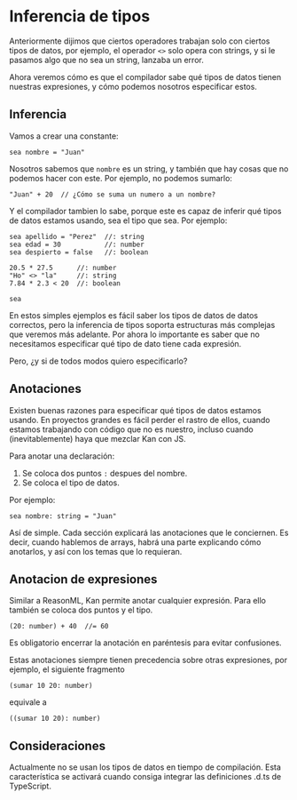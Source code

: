 # Inferencia de tipos

Anteriormente dijimos que ciertos operadores trabajan solo con ciertos tipos de datos,
por ejemplo, el operador `<>` solo opera con strings, y si le pasamos algo que no sea
un string, lanzaba un error.

Ahora veremos cómo es que el compilador sabe qué tipos de datos tienen nuestras
expresiones, y cómo podemos nosotros especificar estos.

## Inferencia

Vamos a crear una constante:

```
sea nombre = "Juan"
```

Nosotros sabemos que `nombre` es un string, y también que hay cosas que no podemos
hacer con este. Por ejemplo, no podemos sumarlo:

```
"Juan" + 20  // ¿Cómo se suma un numero a un nombre?
```

Y el compilador tambien lo sabe, porque este es capaz de inferir qué tipos de datos
estamos usando, sea el tipo que sea. Por ejemplo:

```
sea apellido = "Perez"  //: string
sea edad = 30           //: number
sea despierto = false   //: boolean

20.5 * 27.5      //: number
"Ho" <> "la"     //: string
7.84 * 2.3 < 20  //: boolean

sea 
```

En estos simples ejemplos es fácil saber los tipos de datos de datos correctos, pero
la inferencia de tipos soporta estructuras más complejas que veremos más adelante.
Por ahora lo importante es saber que no necesitamos especificar qué tipo de dato
tiene cada expresión.

Pero, ¿y si de todos modos quiero especificarlo?

## Anotaciones

Existen buenas razones para especificar qué tipos de datos estamos usando. En proyectos
grandes es fácil perder el rastro de ellos, cuando estamos trabajando con código que
no es nuestro, incluso cuando (inevitablemente) haya que mezclar Kan con JS.

Para anotar una declaración:

1. Se coloca dos puntos `:` despues del nombre.
1. Se coloca el tipo de datos.

Por ejemplo:

```
sea nombre: string = "Juan"
```

Así de simple. Cada sección explicará las anotaciones que le conciernen. Es decir,
cuando hablemos de arrays, habrá una parte explicando cómo anotarlos, y así con
los temas que lo requieran.

## Anotacion de expresiones

Similar a ReasonML, Kan permite anotar cualquier expresión. Para ello también se coloca
dos puntos y el tipo.

```
(20: number) + 40  //= 60
```

Es obligatorio encerrar la anotación en paréntesis para evitar confusiones.

Estas anotaciones siempre tienen precedencia sobre otras expresiones,
por ejemplo, el siguiente fragmento

```
(sumar 10 20: number)
```

equivale a

```
((sumar 10 20): number)
```


## Consideraciones


Actualmente no se usan los tipos de datos en tiempo de compilación. Esta característica
se activará cuando consiga integrar las definiciones .d.ts de TypeScript.

